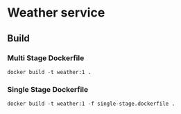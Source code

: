 # Weather service

## Build

### Multi Stage Dockerfile

```console
docker build -t weather:1 .
```

### Single Stage Dockerfile

```console
docker build -t weather:1 -f single-stage.dockerfile .
```
